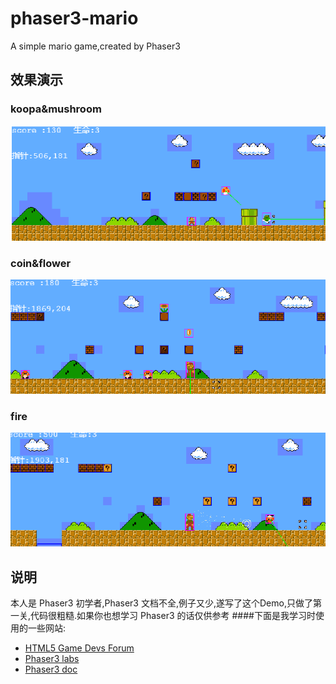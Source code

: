 # phaser3-mario
A simple mario game,created by Phaser3

## 效果演示
### koopa&mushroom ###
![koopa&mushroom](screenshot/koopa&mushroom.png)
### coin&flower ###
![coin&flower](screenshot/coin&flower.png)
### fire ###
![fire](screenshot/fire.png)


## 说明
本人是 Phaser3 初学者,Phaser3 文档不全,例子又少,遂写了这个Demo,只做了第一关,代码很粗糙.如果你也想学习 Phaser3 的话仅供参考
####下面是我学习时使用的一些网站:
- [HTML5 Game Devs Forum](http://www.html5gamedevs.com/forum/33-phaser-3/)
- [Phaser3 labs](https://labs.phaser.io/index.html)
- [Phaser3 doc](https://photonstorm.github.io/phaser3-docs/Phaser.Physics.Arcade.ArcadePhysics.html)
      